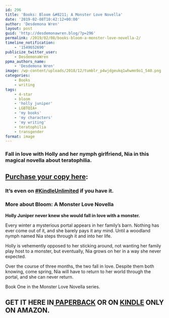 ```yaml
---
id: 296
title: 'Books: Bloom &#8211; A Monster Love Novella'
date: '2019-02-08T10:42:12+00:00'
author: 'Desdemona Wren'
layout: post
guid: 'http://desdemonawren.blog/?p=296'
permalink: /2019/02/08/books-bloom-a-monster-love-novella-2/
timeline_notification:
    - '1549652690'
publicize_twitter_user:
    - DesdemonaWren
ppma_authors_name:
    - 'Desdemona Wren'
image: /wp-content/uploads/2018/12/tumblr_p4wjdgeukq1whwmn9o1_540.png
categories:
    - Books
    - writing
tags:
    - 4-star
    - bloom
    - 'holly juniper'
    - LGBTQIA+
    - 'my books'
    - 'my characters'
    - 'my writing'
    - teratophilia
    - transgender
format: image
---
```


### Fall in love with Holly and her nymph girlfriend, Nia in this magical novella about teratophilia. 

## [Purchase your copy here](https://amazon.com/Bloom-Monster-Novella-Desdemona-Wren-ebook/dp/B07B4SLH9S):

### It’s even on [\#**KindleUnlimited**](https://twitter.com/hashtag/KindleUnlimited?src=hash) if you have it. 

### More about Bloom: A Monster Love Novella

**Holly Juniper never knew she would fall in love with a monster.**

Every winter a mysterious portal appears in her family’s barn. Nothing has ever come out of it, and she barely pays it any mind. Until a woodland nymph named Nia steps through it and into her life.

Holly is vehemently opposed to her sticking around, not wanting her family play host to a monster, but eventually, Nia grows on her in a way she never expected.

Over the course of three months, the two fall in love. Despite them both knowing, come spring, Nia will have to return to her world through the portal, and she can never return.

Book One in the Monster Love Novella series.

## GET IT HERE IN[ PAPERBACK](https://t.umblr.com/redirect?z=https%3A%2F%2Fsmile.amazon.com%2Fdp%2F1980433933%2Fref%3Dla_B07B4WG4S8_1_2%3Fs%3Dbooks%26ie%3DUTF8%26qid%3D1519960208%26sr%3D1-2&t=ZDU3ZmVjOThjNzhlYjNkYjE3YWViZTNkZTE1ODllMGEzZWVkMjdhZCxLMUpwbHpxRg%3D%3D&b=t%3AcXTjrja0lF0BIhUKsDmOJQ&p=https%3A%2F%2Foui-je-suis-garbage.tumblr.com%2Fpost%2F171616668310%2Foui-je-suis-garbage-wholesaleromance-bloom-a&m=0) OR ON [KINDLE](https://t.umblr.com/redirect?z=https%3A%2F%2Fsmile.amazon.com%2Fdp%2FB07B4SLH9S%3Fsa-no-redirect%3D1&t=MjQxY2E4MGJlZDczYjI4NTk3YjVmODkwYWI3ZWRlMGI5NTQyNTI2NSxLMUpwbHpxRg%3D%3D&b=t%3AcXTjrja0lF0BIhUKsDmOJQ&p=https%3A%2F%2Foui-je-suis-garbage.tumblr.com%2Fpost%2F171616668310%2Foui-je-suis-garbage-wholesaleromance-bloom-a&m=0) ONLY ON AMAZON.